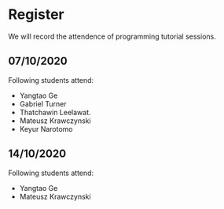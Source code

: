 # Register
We will record the attendence of programming tutorial sessions.

## 07/10/2020
Following students attend:
* Yangtao Ge
* Gabriel Turner
* Thatchawin Leelawat.
* Mateusz Krawczynski
* Keyur Narotomo

## 14/10/2020
Following students attend:
* Yangtao Ge
* Mateusz Krawczynski
